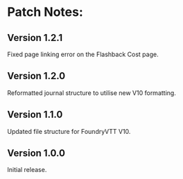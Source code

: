 # Patch Notes:

## Version 1.2.1
Fixed page linking error on the Flashback Cost page.

## Version 1.2.0
Reformatted journal structure to utilise new V10 formatting.

## Version 1.1.0
Updated file structure for FoundryVTT V10.

## Version 1.0.0
Initial release.